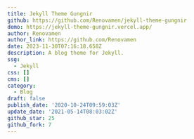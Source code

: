 ```yaml
---
title: Jekyll Theme Gungnir
github: https://github.com/Renovamen/jekyll-theme-gungnir
demo: https://jekyll-theme-gungnir.vercel.app/
author: Renovamen
author_link: https://github.com/Renovamen
date: 2023-11-30T07:16:18.658Z
description: A blog theme for Jekyll.
ssg:
  - Jekyll
css: []
cms: []
category:
  - Blog
draft: false
publish_date: '2020-10-24T09:59:03Z'
update_date: '2021-05-14T08:03:02Z'
github_star: 25
github_fork: 7
---
```

